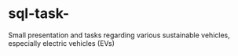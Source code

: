 # sql-task-
Small presentation and tasks regarding various sustainable vehicles, especially  electric vehicles (EVs) 
